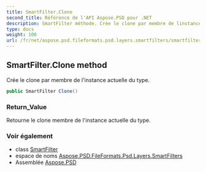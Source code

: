 ```yaml
---
title: SmartFilter.Clone
second_title: Référence de l'API Aspose.PSD pour .NET
description: SmartFilter méthode. Crée le clone par membre de linstance actuelle du type.
type: docs
weight: 100
url: /fr/net/aspose.psd.fileformats.psd.layers.smartfilters/smartfilter/clone/
---
```

## SmartFilter.Clone method

Crée le clone par membre de l'instance actuelle du type.

```csharp
public SmartFilter Clone()
```

### Return_Value

Retourne le clone membre de l'instance actuelle du type.

### Voir également

* class [SmartFilter](../)
* espace de noms [Aspose.PSD.FileFormats.Psd.Layers.SmartFilters](../../smartfilter/)
* Assemblée [Aspose.PSD](../../../)


